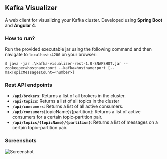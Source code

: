 ## Kafka Visualizer
A web client for visualizing your Kafka cluster. Developed using **Spring Boot** and **Angular 4**.

### How to run?
Run the provided executable jar using the following command and then navigate to `localhost:4200` on your browser:

`$ java -jar .\kafka-visualizer-rest-1.0-SNAPSHOT.jar --zookeeper=hostname:port --kafka=hostname:port [--maxTopicMessagesCount=<number>]`

### Rest API endpoints
- **`/api/brokers`**: Returns a list of all brokers in the cluster.
- **`/api/topics`**: Returns a list of all topics in the cluster
- **`/api/consumers`**: Returns a list of all active consumers.
- **`/api/consumers`**{topicName}/{partition}: Returns a list of active consumers for a certain topic-partition pair.
- **`/api/topics/{topicName}/{partition}`**: Returns a list of messages on a certain topic-partition pair.

### Screenshots 

![Screenshot](https://github.com/enthusiast94/kafka-visualizer/blob/master/screenshot.png)
